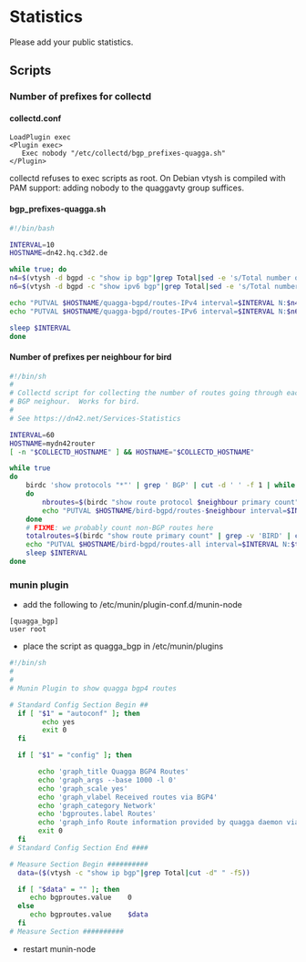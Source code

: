 # Statistics
Please add your public statistics.

## Scripts

### Number of prefixes for collectd

#### collectd.conf

```
LoadPlugin exec
<Plugin exec>
   Exec nobody "/etc/collectd/bgp_prefixes-quagga.sh"
</Plugin>
```

collectd refuses to exec scripts as root. On Debian vtysh is compiled with PAM support: adding nobody to the quaggavty group suffices.

#### bgp_prefixes-quagga.sh

```sh
#!/bin/bash

INTERVAL=10
HOSTNAME=dn42.hq.c3d2.de

while true; do
n4=$(vtysh -d bgpd -c "show ip bgp"|grep Total|sed -e 's/Total number of prefixes //')
n6=$(vtysh -d bgpd -c "show ipv6 bgp"|grep Total|sed -e 's/Total number of prefixes //')

echo "PUTVAL $HOSTNAME/quagga-bgpd/routes-IPv4 interval=$INTERVAL N:$n4"
echo "PUTVAL $HOSTNAME/quagga-bgpd/routes-IPv6 interval=$INTERVAL N:$n6"

sleep $INTERVAL
done
```

#### Number of prefixes per neighbour for bird

```sh
#!/bin/sh
#
# Collectd script for collecting the number of routes going through each
# BGP neighour.  Works for bird.
#
# See https://dn42.net/Services-Statistics

INTERVAL=60
HOSTNAME=mydn42router
[ -n "$COLLECTD_HOSTNAME" ] && HOSTNAME="$COLLECTD_HOSTNAME"

while true
do
    birdc 'show protocols "*"' | grep ' BGP' | cut -d ' ' -f 1 | while read neighbour
    do
        nbroutes=$(birdc "show route protocol $neighbour primary count" | grep -v 'BIRD' | cut -d ' ' -f 1)
        echo "PUTVAL $HOSTNAME/bird-bgpd/routes-$neighbour interval=$INTERVAL N:$nbroutes"
    done
    # FIXME: we probably count non-BGP routes here
    totalroutes=$(birdc "show route primary count" | grep -v 'BIRD' | cut -d ' ' -f 1)
    echo "PUTVAL $HOSTNAME/bird-bgpd/routes-all interval=$INTERVAL N:$totalroutes"
    sleep $INTERVAL
done
```

### munin plugin
* add the following to /etc/munin/plugin-conf.d/munin-node

```
[quagga_bgp]
user root
```

* place the script as quagga_bgp in /etc/munin/plugins

```sh
#!/bin/sh
#
#
# Munin Plugin to show quagga bgp4 routes

# Standard Config Section Begin ##
  if [ "$1" = "autoconf" ]; then
        echo yes
        exit 0
  fi

  if [ "$1" = "config" ]; then

       echo 'graph_title Quagga BGP4 Routes'
       echo 'graph_args --base 1000 -l 0'
       echo 'graph_scale yes'
       echo 'graph_vlabel Received routes via BGP4'
       echo 'graph_category Network'
       echo 'bgproutes.label Routes'
       echo 'graph_info Route information provided by quagga daemon via vtysh'
       exit 0
  fi
# Standard Config Section End ####

# Measure Section Begin ##########
  data=($(vtysh -c "show ip bgp"|grep Total|cut -d" " -f5))

  if [ "$data" = "" ]; then
     echo bgproutes.value    0
  else
     echo bgproutes.value    $data
  fi
# Measure Section ##########
```
* restart munin-node